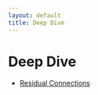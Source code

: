 ```yaml
---
layout: default
title: Deep Dive
---
```


# Deep Dive

- [Residual Connections](deepdive/residual_connections.md)